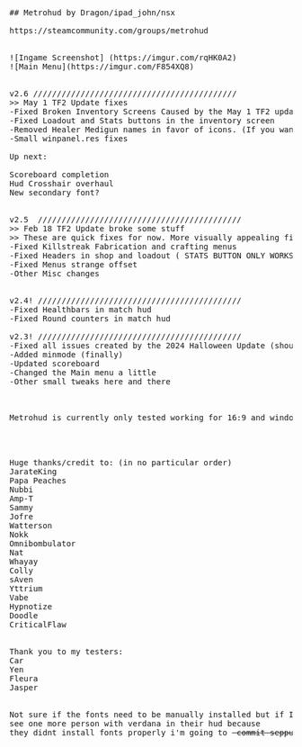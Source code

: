 <pre>

## Metrohud by Dragon/ipad_john/nsx

https://steamcommunity.com/groups/metrohud


![Ingame Screenshot] (https://imgur.com/rqHK0A2)
![Main Menu](https://imgur.com/F854XQ8)


v2.6 ///////////////////////////////////////////
>> May 1 TF2 Update fixes 
-Fixed Broken Inventory Screens Caused by the May 1 TF2 update 
-Fixed Loadout and Stats buttons in the inventory screen
-Removed Healer Medigun names in favor of icons. (If you want them back keep your old "chat_english.txt" in metrohud/resource)
-Small winpanel.res fixes 

Up next: 

Scoreboard completion
Hud Crosshair overhaul 
New secondary font?


v2.5  ///////////////////////////////////////////
>> Feb 18 TF2 Update broke some stuff
>> These are quick fixes for now. More visually appealing fixes coming later 
-Fixed Killstreak Fabrication and crafting menus 
-Fixed Headers in shop and loadout ( STATS BUTTON ONLY WORKS IF CLICKED ON THE BOTTOM OF THE BUTTON)
-Fixed Menus strange offset 
-Other Misc changes 


v2.4! ///////////////////////////////////////////
-Fixed Healthbars in match hud 
-Fixed Round counters in match hud 

v2.3! ///////////////////////////////////////////
-Fixed all issues created by the 2024 Halloween Update (shoutout CriticalFlaw)
-Added minmode (finally)
-Updated scoreboard 
-Changed the Main menu a little 
-Other small tweaks here and there 



Metrohud is currently only tested working for 16:9 and windows




Huge thanks/credit to: (in no particular order)  
JarateKing
Papa Peaches
Nubbi
Amp-T
Sammy
Jofre
Watterson 
Nokk
Omnibombulator
Nat
Whayay
Colly
sAven
Yttrium
Vabe
Hypnotize
Doodle
CriticalFlaw


Thank you to my testers: 
Car
Yen
Fleura 
Jasper 


Not sure if the fonts need to be manually installed but if I 
see one more person with verdana in their hud because 
they didnt install fonts properly i'm going to <del> commit seppuku </del>

</pre>
